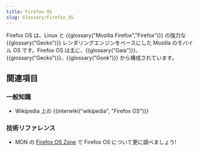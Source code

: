 ```yaml
---
title: Firefox OS
slug: Glossary/Firefox_OS
---
```

Firefox OS は、Linux と {{glossary("Mozilla Firefox","Firefox")}} の強力な {{glossary("Gecko")}} レンダリングエンジンをベースにした Mozilla のモバイル OS です。Firefox OS は主に、{{glossary("Gaia")}}、 {{glossary("Gecko")}}、{{glossary("Gonk")}} から構成されています。

## 関連項目

### 一般知識

- Wikipedia 上の {{interwiki("wikipedia", "Firefox OS")}}

### 技術リファレンス

- MDN の [Firefox OS Zone](/Firefox_OS) で Firefox OS について更に調べましょう!
